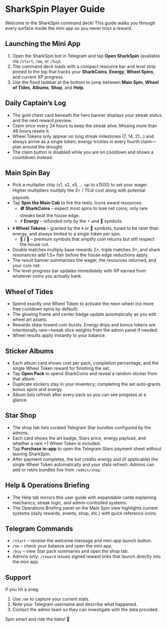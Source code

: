 # SharkSpin Player Guide

Welcome to the SharkSpin command deck! This guide walks you through every surface inside the mini app so you never miss a reward.

## Launching the Mini App

1. Open the SharkSpin bot in Telegram and tap **Open SharkSpin** (available via `/start`, `/me`, or `/buy`).
2. The command deck loads with a compact resource bar and level strip pinned to the top that tracks your **SharkCoins**, **Energy**, **Wheel Spins**, and current XP progress.
3. Use the fixed taskbar at the bottom to jump between **Main Spin**, **Wheel of Tides**, **Albums**, **Shop**, and **Help**.

## Daily Captain’s Log

* The gold chest card beneath the hero banner displays your streak status and the next reward preview.
* Claim once every 24 hours to keep the streak alive. Missing more than 48 hours resets it.
* Wheel Tokens only appear on long streak milestones (7, 14, 21…) and always arrive as a single token; energy trickles in every fourth claim—plan around the drought.
* The claim button is disabled while you are on cooldown and shows a countdown instead.

## Main Spin Bay

* Pick a multiplier chip (x1, x2, x5, … up to x1500) to set your wager. Higher multipliers multiply the 3⚡ / 75🪙 cost along with potential payouts.
* Tap **Spin the Main Cab** to fire the reels. Icons award resources:
  * **🪙 SharkCoins** – expect most spins to lose net coins; only rare streaks beat the house edge.
  * **⚡ Energy** – refunded only by the ⚡ and 🦈 symbols.
* **🌀 Wheel Tokens** – granted by the 🌀 or 🦈 symbols, tuned to be rarer than energy, and always limited to a single token per spin.
  * **💠 / 🎁** – premium symbols that amplify coin returns but still respect the house cut.
* Double matches multiply base rewards 2×, triple matches 3×, and shark resonances add 1.5× flair before the house edge reductions apply.
* The result banner summarizes the wager, the resources returned, and your coin net.
* The level progress bar updates immediately with XP earned from whatever coins you actually bank.

## Wheel of Tides

* Spend exactly one Wheel Token to activate the neon wheel (no more free cooldown spins by default).
* The glowing frame and center badge update automatically as you edit wheel art assets.
* Rewards skew toward coin bursts. Energy drips and bonus tokens are intentionally rare—tweak slice weights from the admin panel if needed.
* Wheel results apply instantly to your balance.

## Sticker Albums

* Each album card shows cost per pack, completion percentage, and the single Wheel Token reward for finishing the set.
* Tap **Open Pack** to spend SharkCoins and reveal a random sticker from that album.
* Duplicate stickers stay in your inventory; completing the set auto-grants bonus spins and energy.
* Album lists refresh after every pack so you can see progress at a glance.

## Star Shop

* The shop tab lists curated Telegram Star bundles configured by the admins.
* Each card shows the art badge, Stars price, energy payload, and whether a rare +1 Wheel Token is included.
* Tap **Purchase in-app** to open the Telegram Stars payment sheet without leaving SharkSpin.
* After payment completes, the bot credits energy and (if applicable) the single Wheel Token automatically and your stats refresh. Admins can add or retire bundles live from `/admin/shop`.

## Help & Operations Briefing

* The Help tab mirrors this user guide with expandable cards explaining mechanics, streak logic, and admin-controlled systems.
* The Operations Briefing panel on the Main Spin view highlights current systems (daily rewards, events, shop, etc.) with quick reference icons.

## Telegram Commands

* `/start` – receive the welcome message and mini-app launch button.
* `/me` – check your balance and open the mini app.
* `/buy` – view Star pack summaries and open the shop tab.
* Admins only: `/reward` issues signed reward links that launch directly into the mini app.

## Support

If you hit a snag:

1. Use `/me` to capture your current stats.
2. Note your Telegram username and describe what happened.
3. Contact the admin team so they can investigate with the data provided.

Spin smart and ride the tides! 🦈
